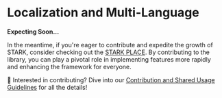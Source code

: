 # Localization and Multi-Language

**Expecting Soon...**

In the meantime, if you're eager to contribute and expedite the growth of STARK, consider checking out the [STARK PLACE](https://github.com/MarkParker5/STARK-PLACE). By contributing to the library, you can play a pivotal role in implementing features more rapidly and enhancing the framework for everyone.

🔗 Interested in contributing? Dive into our [Contribution and Shared Usage Guidelines](../contributing-and-shared-usage-stark-place.md) for all the details!
